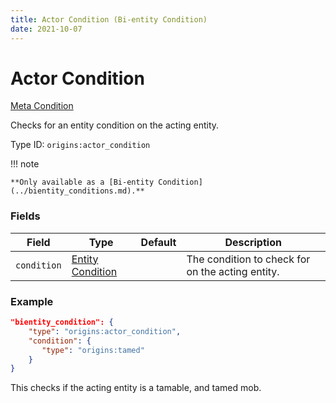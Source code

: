 ```yaml
---
title: Actor Condition (Bi-entity Condition)
date: 2021-10-07
---
```


# Actor Condition

[Meta Condition](../meta_conditions.md)

Checks for an entity condition on the acting entity.

Type ID: `origins:actor_condition`

!!! note

	**Only available as a [Bi-entity Condition](../bientity_conditions.md).**

### Fields

Field  | Type | Default | Description
-------|------|---------|-------------
`condition` | [Entity Condition](../entity_conditions.md) | | The condition to check for on the acting entity.

### Example

```json
"bientity_condition": {
    "type": "origins:actor_condition",
    "condition": {
       "type": "origins:tamed"
    }
}
```

This checks if the acting entity is a tamable, and tamed mob.
